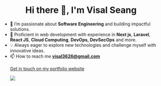 <h1 align="center"> Hi there 👋, I'm Visal Seang</h1>

- 👀 I’m passionate about **Software Engineering** and building impactful solutions.
- 💼 Proficient in web development with experience in **Next js**, **Laravel**, **React JS**, **Cloud Computing**, **DevOps, DevSecOps** and more.
- 💡 Always eager to explore new technologies and challenge myself with innovative ideas.
- 📫 How to reach me **visal3626@gmail.com**</br></br>
  <a href="https://visalseang.me">Get in touch on my portfolio website</a></br>
  <p algin="center"><img src="https://skillicons.dev/icons?i=react,nextjs,docker,aws,postgres,bootstrap,php,laravel,ts,js,tailwind,git,jenkins&perline=14" /></p>


